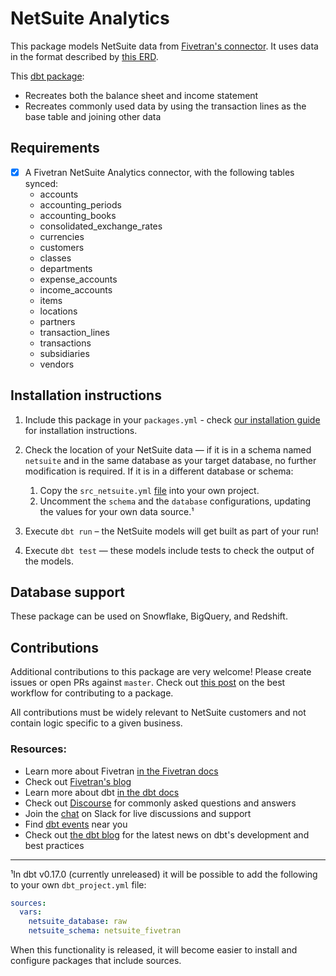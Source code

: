 # NetSuite Analytics

This package models NetSuite data from [Fivetran's connector](https://fivetran.com/docs/applications/netsuite-suiteanalytics). It uses data in the format described by [this ERD](https://docs.google.com/presentation/d/1sgWiu5PMdFdBZgWtQ-aWqrym3dNcZvOtBNKT0q084pI/edit).

This [dbt package](https://docs.getdbt.com/docs/package-management):
* Recreates both the balance sheet and income statement
* Recreates commonly used data by using the transaction lines as the base table and joining other data

## Requirements
- [x] A Fivetran NetSuite Analytics connector, with the following tables synced:
    - accounts
    - accounting_periods
    - accounting_books
    - consolidated_exchange_rates
    - currencies
    - customers
    - classes
    - departments
    - expense_accounts
    - income_accounts
    - items
    - locations
    - partners
    - transaction_lines
    - transactions
    - subsidiaries
    - vendors


## Installation instructions

1. Include this package in your `packages.yml` - check [our installation guide](https://hub.getdbt.com/fivetran/netsuite/latest/)
for installation instructions.

2. Check the location of your NetSuite data — if it is in a schema named `netsuite` and in the same database as your target database, no further modification is required. If it is in a different database or schema:
    1. Copy the `src_netsuite.yml` [file](models/src_netsuite.yml) into your own project.
    2. Uncomment the `schema` and the `database` configurations, updating the values for your own data source.¹

3. Execute `dbt run` – the NetSuite models will get built as part of your run!
4. Execute `dbt test` — these models include tests to check the output of the models.

## Database support
These package can be used on Snowflake, BigQuery, and Redshift.


## Contributions ###

Additional contributions to this package are very welcome! Please create issues
or open PRs against `master`. Check out 
[this post](https://discourse.getdbt.com/t/contributing-to-a-dbt-package/657) 
on the best workflow for contributing to a package.

All contributions must be widely relevant to NetSuite customers and not contain logic specific to a given business.

### Resources:
- Learn more about Fivetran [in the Fivetran docs](https://fivetran.com/docs)
- Check out [Fivetran's blog](https://fivetran.com/blog)
- Learn more about dbt [in the dbt docs](https://docs.getdbt.com/docs/introduction)
- Check out [Discourse](https://discourse.getdbt.com/) for commonly asked questions and answers
- Join the [chat](http://slack.getdbt.com/) on Slack for live discussions and support
- Find [dbt events](https://events.getdbt.com) near you
- Check out [the dbt blog](https://blog.getdbt.com/) for the latest news on dbt's development and best practices

----
¹In dbt v0.17.0 (currently unreleased) it will be possible to add the following to your own `dbt_project.yml` file:
```yml
sources:
  vars:
    netsuite_database: raw
    netsuite_schema: netsuite_fivetran
```

When this functionality is released, it will become easier to install and configure packages that include sources.
